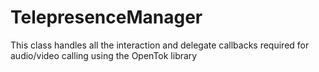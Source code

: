 TelepresenceManager
===================

This class handles all the interaction and delegate callbacks required for audio/video calling using the OpenTok library
